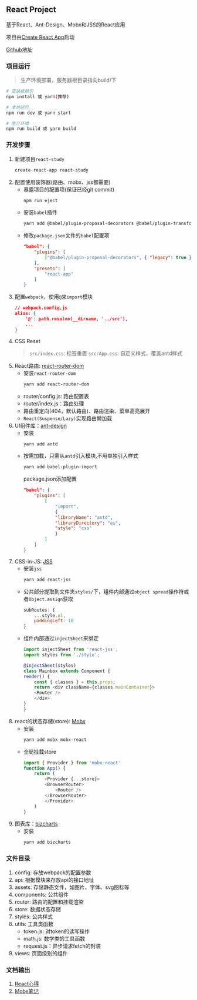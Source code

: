 ## React Project

基于React、Ant-Design、Mobx和JSS的React应用

项目由[Create React App](https://github.com/facebook/create-react-app)启动

[Github地址](https://github.com/KayanChan/react-study)

### 项目运行
> 生产环境部署，服务器根目录指向build/下

```bash
# 安装依赖包
npm install 或 yarn(推荐)

# 本地运行
npm run dev 或 yarn start

# 生产环境
npm run build 或 yarn build
```

### 开发步骤
1. 新建项目`react-study`
    ```bash
    create-react-app react-study
    ```
2. 配置使用装饰器(路由、mobx、jss都需要)
    * 暴露项目的配置项(保证已经git commit)
        ```bash
        npm run eject
        ```
    * 安装`babel`插件
        ```bash
        yarn add @babel/plugin-proposal-decorators @babel/plugin-transform-react-jsx @babel/plugin-transform-react-jsx-self @babel/plugin-transform-react-jsx-source --dev
        ```
    * 修改`package.json`文件的`babel`配置项
        ```json
        "babel": {
            "plugins": [
                ["@babel/plugin-proposal-decorators", { "legacy": true }]
            ],
            "presets": [
                "react-app"
            ]
        }
        ```
3. 配置`webpack`，使用`@`来`import`模块
    ```json
    // webpack.config.js
    alias: {
        '@': path.resolve(__dirname, '../src'),
        ...
    }
    ```
4. CSS Reset
    > `src/index.css`: 标签重置
    > `src/App.css`: 自定义样式、覆盖antd样式
5. React路由: [react-router-dom](https://react-router.docschina.org/)
    * 安装`react-router-dom`
        ```bash
        yarn add react-router-dom
        ```
    * router/config.js: 路由配置表
    * router/index.js：路由处理
    * 路由重定向(404，默认路由)、路由渲染、菜单高亮展开
    * `React(Suspense/Lazy)`实现路由懒加载
6. UI组件库：[ant-design](https://ant.design/index-cn)
    * 安装
        ```bash
        yarn add antd
        ```
    * 按需加载，只需从`antd`引入模块,不用单独引入样式
        ```bash
        yarn add babel-plugin-import
        ```
        package.json添加配置
        ```json
        "babel": {
            "plugins": [
                [
                    "import",
                    {
                    "libraryName": "antd",
                    "libraryDirectory": "es",
                    "style": "css"
                    }
                ]
            ]
        }
        ```
7. CSS-in-JS: [JSS](https://github.com/cssinjs/react-jss)
    * 安装`jss`
        ```bash
        yarn add react-jss
        ```
    * 公共部分提取到文件夹`styles/`下，组件内部通过`object spread`操作符或者`Object.assign`获取
        ```javascript
        subRoutes: {
            ...style.ul,
            paddingLeft: 10
        }
        ```
    * 组件内部通过`injectSheet`来绑定
        ```javascript
        import injectSheet from 'react-jss';
        import styles from './style';

        @injectSheet(styles)
        class Mainbox extends Component {
        render() {
            const { classes } = this.props;
            return <div className={classes.mainContainer}>
            <Router />
            </div>
        }
        }
        ```
8. react的状态存储(store): [Mobx](https://cn.mobx.js.org/)
    * 安装
        ```bash
        yarn add mobx mobx-react
        ```
    * 全局挂载store
        ```javascript
        import { Provider } from 'mobx-react'
        function App() {
            return (
                <Provider {...store}>
                <BrowserRouter>
                    <Router />
                </BrowserRouter>
                </Provider>
            )
        }
        ```
9. 图表库：[bizcharts](https://bizcharts.net/)
    * 安装
        ```bash
        yarn add bizcharts
        ```

### 文件目录
1. config: 存放webpack的配置参数
2. api: 根据模块来存放api的接口地址
3. assets: 存储静态文件，如图片、字体、svg图标等
4. components: 公共组件
5. router: 路由的配置和挂载渲染
6. store: 数据状态存储
7. styles: 公共样式
8. utils: 工具类函数
    * token.js: 对token的读写操作
    * math.js: 数学类的工具函数
    * request.js：异步请求fetch的封装
9. views: 页面级别的组件

### 文档输出
1. [React心得](https://github.com/KayanChan/react-study/blob/master/REACT.MD)
2. [Mobx笔记](https://github.com/KayanChan/react-study/blob/master/MOBX.MD)
